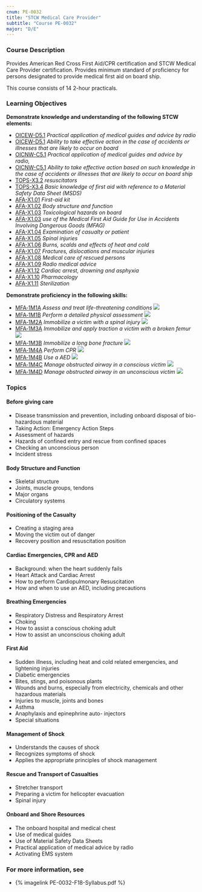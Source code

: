 ```yaml
---
cnum: PE-0032
title: "STCW Medical Care Provider"
subtitle: "Course PE-0032"
major: "D/E"
---
```

### Course Description

Provides American Red Cross First Aid/CPR certification and STCW Medical Care Provider certification. Provides minimum standard of proficiency for persons designated to provide medical first aid on board ship.

This course consists of 14 2-hour practicals.


### Learning Objectives

**Demonstrate knowledge and understanding of the following STCW elements:**

* [OICEW-D5.1]({{site.baseurl}}/tables/31.html#OICEW-D5.1) *Practical application of medical guides and advice by radio*
* [OICEW-D5.1]({{site.baseurl}}/tables/31.html#OICEW-D5.1) *Ability to take effective action in the case of accidents or illnesses that are likely to occur on board*
* [OICNW-C5.1]({{site.baseurl}}/tables/21.html#OICNW-C5.1) *Practical application of medical guides and advice by radio,*
* [OICNW-C5.1]({{site.baseurl}}/tables/21.html#OICNW-C5.1) *Ability to take effective action based on such knowledge in the case of accidents or illnesses that are likely to occur on board ship*
* [TOPS-X3.2]({{site.baseurl}}/tables/5111.html#TOPS-X3.2) *resuscitators*
* [TOPS-X3.4]({{site.baseurl}}/tables/5111.html#TOPS-X3.4) *Basic knowledge of first aid with reference to a Material Safety Data Sheet (MSDS)*
* [AFA-X1.01]({{site.baseurl}}/tables/641.html#AFA-X1.01) *First-aid kit*
* [AFA-X1.02]({{site.baseurl}}/tables/641.html#AFA-X1.02) *Body structure and function*
* [AFA-X1.03]({{site.baseurl}}/tables/641.html#AFA-X1.03) *Toxicological hazards on board*
* [AFA-X1.03]({{site.baseurl}}/tables/641.html#AFA-X1.03) *use of the Medical First Aid Guide for Use in Accidents Involving Dangerous Goods (MFAG)*
* [AFA-X1.04]({{site.baseurl}}/tables/641.html#AFA-X1.04) *Examination of casualty or patient*
* [AFA-X1.05]({{site.baseurl}}/tables/641.html#AFA-X1.05) *Spinal injuries*
* [AFA-X1.06]({{site.baseurl}}/tables/641.html#AFA-X1.06) *Burns, scalds and effects of heat and cold*
* [AFA-X1.07]({{site.baseurl}}/tables/641.html#AFA-X1.07) *Fractures, dislocations and muscular injuries*
* [AFA-X1.08]({{site.baseurl}}/tables/641.html#AFA-X1.08) *Medical care of rescued persons*
* [AFA-X1.09]({{site.baseurl}}/tables/641.html#AFA-X1.09) *Radio medical advice*
* [AFA-X1.12]({{site.baseurl}}/tables/641.html#AFA-X1.12) *Cardiac arrest, drowning and asphyxia*
* [AFA-X1.10]({{site.baseurl}}/tables/641.html#AFA-X1.10) *Pharmacology*
* [AFA-X1.11]({{site.baseurl}}/tables/641.html#AFA-X1.11) *Sterilization*

**Demonstrate proficiency in the following skills:**

* [MFA‑1M1A]( {{site.baseurl}}/assessments/Common/MFA-1M1A) *Assess and treat life-threatening conditions* ![]({{site.baseurl}}/assets/images/new.jpg)
* [MFA‑1M1B]( {{site.baseurl}}/assessments/Common/MFA-1M1B) *Perform a detailed physical assessment* ![]({{site.baseurl}}/assets/images/new.jpg)
* [MFA‑1M2A]( {{site.baseurl}}/assessments/Common/MFA-1M2A) *Immobilize a victim with a spinal injury* ![]({{site.baseurl}}/assets/images/new.jpg)
* [MFA‑1M3A]( {{site.baseurl}}/assessments/Common/MFA-1M3A) *Immobilize and apply traction a victim with a broken femur* ![]({{site.baseurl}}/assets/images/new.jpg)
* [MFA‑1M3B]( {{site.baseurl}}/assessments/Common/MFA-1M3B) *Immobilize a long bone fracture* ![]({{site.baseurl}}/assets/images/new.jpg)
* [MFA‑1M4A]( {{site.baseurl}}/assessments/Common/MFA-1M4A) *Perform CPR* ![]({{site.baseurl}}/assets/images/new.jpg)
* [MFA‑1M4B]( {{site.baseurl}}/assessments/Common/MFA-1M4B) *Use a AED* ![]({{site.baseurl}}/assets/images/new.jpg)
* [MFA‑1M4C]( {{site.baseurl}}/assessments/Common/MFA-1M4C) *Manage obstructed airway in a conscious victim* ![]({{site.baseurl}}/assets/images/new.jpg)
* [MFA‑1M4D]( {{site.baseurl}}/assessments/Common/MFA-1M4D) *Manage obstructed airway in an unconscious victim* ![]({{site.baseurl}}/assets/images/new.jpg)

### Topics

#### Before giving care

*	Disease transmission and prevention, including onboard disposal of bio-hazardous material 
*	Taking Action: Emergency Action Steps
*	Assessment of hazards
*	Hazards of confined entry and rescue from confined spaces
*	Checking an unconscious person
*	Incident stress 

#### Body Structure and Function

*	Skeletal structure
*	Joints, muscle groups, tendons
*	Major organs
*	Circulatory systems

#### Positioning of the Casualty

*	Creating a staging area
*	Moving the victim out of danger
*	Recovery position and resuscitation position

#### Cardiac Emergencies, CPR and AED

*	Background: when the heart suddenly fails
*	Heart Attack and Cardiac Arrest
*	How to perform Cardiopulmonary Resuscitation
*	How and when to use an AED, including precautions

#### Breathing Emergencies

*	Respiratory Distress and Respiratory Arrest
*	Choking
*	How to assist a conscious choking adult
*	How to assist an unconscious choking adult

#### First Aid

*	Sudden illness, including heat and cold related emergencies, and lightening injuries
*	Diabetic emergencies
*	Bites, stings, and poisonous plants
*	Wounds and burns, especially from electricity, chemicals and other hazardous materials
*	Injuries to muscle, joints and bones
*	Asthma
*	Anaphylaxis and epinephrine auto- injectors
*	Special situations

#### Management of Shock

*	Understands the causes of shock
*	Recognizes symptoms of shock
*	Applies the appropriate principles of shock management

#### Rescue and Transport of Casualties

*	Stretcher transport
*	Preparing a victim for helicopter evacuation
*	Spinal injury

#### Onboard and Shore Resources

*	The onboard hospital and medical chest
*	Use of medical guides
*	Use of Material Safety Data Sheets
*	Practical application of medical advice by radio
*	Activating EMS system



### For more information, see 

* {% imagelink PE-0032-F18-Syllabus.pdf %} 



